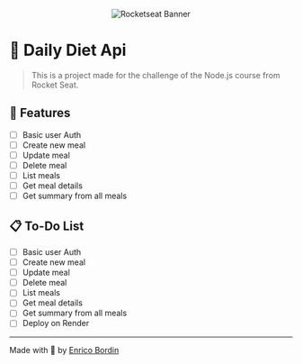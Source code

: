 <p align="center">
  <img src="https://t2.tudocdn.net/572277?w=1920" alt="Rocketseat Banner" />
</p>

# 🚀 Daily Diet Api

> This is a project made for the challenge of the Node.js course from Rocket Seat.

## 📌 Features

- [ ] Basic user Auth
- [ ] Create new meal
- [ ] Update meal
- [ ] Delete meal
- [ ] List meals
- [ ] Get meal details
- [ ] Get summary from all meals

## 📋 To-Do List

- [ ] Basic user Auth
- [ ] Create new meal
- [ ] Update meal
- [ ] Delete meal
- [ ] List meals
- [ ] Get meal details
- [ ] Get summary from all meals
- [ ] Deploy on Render

---

Made with 💜 by [Enrico Bordin](https://github.com/Sermi13)

